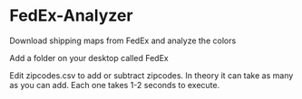 # FedEx-Analyzer
Download shipping maps from FedEx and analyze the colors

Add a folder on your desktop called FedEx

Edit zipcodes.csv to add or subtract zipcodes. In theory it can take as many as you can add. Each one takes 1-2 seconds to execute.
